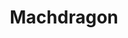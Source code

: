 ---
layout: author
title: "Machdragon"
categories: authors
role: Machdragon
image: https://i.imgur.com/AZaNe2i.png
comments: true
facebook: https://www.facebook.com/DuelLinksMeta/
youtube: https://www.youtube.com/channel/UCz_cNcJzCy4asffzW5ERH1w
twitter: https://twitter.com/duellinksmeta?lang=en
facebook: https://www.facebook.com/DuelLinksMeta/
about: "Competitive Canadian Duel Links player
Computer Science and Business student
Strategy and Data analyst
Team Wars Team: VIP
Spreadsheet master
Crimson Magic clansman
Servant Class Archer"
accomplishments: "Duel Links: KC Cup Top 100 Global Nov 2017 and Feb 2018
YGO TCG player since 2011
Multiple Checkmate Top 10s
Pokemon VGC player 2011-16
5th place Spring Regionals 2012
Bo1 cheese master"
---